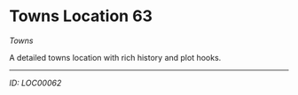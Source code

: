 # Towns Location 63

*Towns*

A detailed towns location with rich history and plot hooks.

---
*ID: LOC00062*
